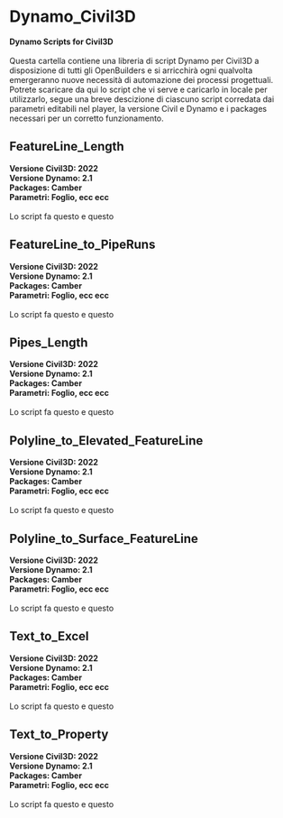 # Dynamo_Civil3D
<B>Dynamo Scripts for Civil3D</B><BR/><BR/>
Questa cartella contiene una libreria di script Dynamo per Civil3D a disposizione di tutti gli OpenBuilders e si arricchirà ogni qualvolta emergeranno nuove necessità di automazione dei processi progettuali. Potrete scaricare da qui lo script che vi serve e caricarlo in locale per utilizzarlo, segue una breve descizione di ciascuno script corredata dai parametri editabili nel player, la versione Civil e Dynamo e i packages necessari per un corretto funzionamento.

<H2>FeatureLine_Length</H2>
<B>Versione Civil3D: 2022</B><BR/>
<B>Versione Dynamo: 2.1</B><BR/>
<B>Packages: Camber</B><BR/>
<B>Parametri: Foglio, ecc ecc</B><BR/><BR/>
Lo script fa questo e questo

<H2>FeatureLine_to_PipeRuns</H2>
<B>Versione Civil3D: 2022</B><BR/>
<B>Versione Dynamo: 2.1</B><BR/>
<B>Packages: Camber</B><BR/>
<B>Parametri: Foglio, ecc ecc</B><BR/><BR/>
Lo script fa questo e questo

<H2>Pipes_Length</H2>
<B>Versione Civil3D: 2022</B><BR/>
<B>Versione Dynamo: 2.1</B><BR/>
<B>Packages: Camber</B><BR/>
<B>Parametri: Foglio, ecc ecc</B><BR/><BR/>
Lo script fa questo e questo

<H2>Polyline_to_Elevated_FeatureLine</H2>
<B>Versione Civil3D: 2022</B><BR/>
<B>Versione Dynamo: 2.1</B><BR/>
<B>Packages: Camber</B><BR/>
<B>Parametri: Foglio, ecc ecc</B><BR/><BR/>
Lo script fa questo e questo

<H2>Polyline_to_Surface_FeatureLine</H2>
<B>Versione Civil3D: 2022</B><BR/>
<B>Versione Dynamo: 2.1</B><BR/>
<B>Packages: Camber</B><BR/>
<B>Parametri: Foglio, ecc ecc</B><BR/><BR/>
Lo script fa questo e questo

<H2>Text_to_Excel</H2>
<B>Versione Civil3D: 2022</B><BR/>
<B>Versione Dynamo: 2.1</B><BR/>
<B>Packages: Camber</B><BR/>
<B>Parametri: Foglio, ecc ecc</B><BR/><BR/>
Lo script fa questo e questo

<H2>Text_to_Property</H2>
<B>Versione Civil3D: 2022</B><BR/>
<B>Versione Dynamo: 2.1</B><BR/>
<B>Packages: Camber</B><BR/>
<B>Parametri: Foglio, ecc ecc</B><BR/><BR/>
Lo script fa questo e questo
